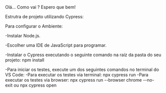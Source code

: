 Olá... Como vai ? Espero que bem!

Estrutra de projeto utilizando Cypress: 


Para configurar o Ambiente:

-Instalar Node.js.

-Escolher uma IDE de JavaScript para programar.

-Instalar o Cypress executando o seguinte comando na raíz da pasta do seu projeto: npm install   

-Para iniciar os testes, execute um dos seguintes comandos no terminal do VS Code:
  -Para executar os testes via terminal: npx cypress run
  -Para executar os testes via browser: npx cypress run --browser chrome --no-exit ou npx cypress open 
